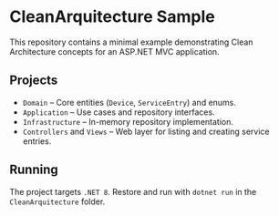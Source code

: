 # CleanArquitecture Sample

This repository contains a minimal example demonstrating Clean Architecture concepts for an ASP.NET MVC application.


## Projects

- `Domain` – Core entities (`Device`, `ServiceEntry`) and enums.
- `Application` – Use cases and repository interfaces.
- `Infrastructure` – In-memory repository implementation.
- `Controllers` and `Views` – Web layer for listing and creating service entries.

## Running

The project targets `.NET 8`. Restore and run with `dotnet run` in the `CleanArquitecture` folder.

